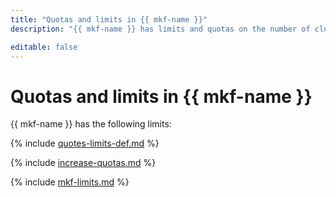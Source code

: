 ```yaml
---
title: "Quotas and limits in {{ mkf-name }}"
description: "{{ mkf-name }} has limits and quotas on the number of clusters, total number of processor cores for all broker hosts, total amount of virtual memory for all broker hosts, and total storage for all clusters per cloud. For more information about the service restrictions, read this article."

editable: false
---
```



# Quotas and limits in {{ mkf-name }}


{{ mkf-name }} has the following limits:

{% include [quotes-limits-def.md](../../_includes/quotes-limits-def.md) %}

{% include [increase-quotas.md](../../_includes/increase-quotas.md) %}

{% include [mkf-limits.md](../../_includes/mdb/mkf-limits.md) %}

